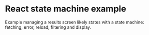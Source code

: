 # React state machine example

Example managing a results screen likely states with a state machine: fetching, error, reload, filtering and display.
